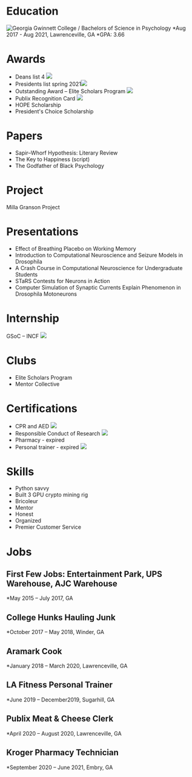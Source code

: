 # Education

![Georgia Gwinnett College / Bachelors of Science in Psychology ](.png)
*Aug 2017 - Aug 2021, Lawrenceville, GA 
*GPA: 3.66

# Awards

* Deans list 4 ![](.png)
* Presidents list spring 2021![](.png)
* Outstanding Award – Elite Scholars Program ![](.png)
* Publix Recognition Card ![](.png)
* HOPE Scholarship
* President's Choice Scholarship

# Papers

* Sapir–Whorf Hypothesis: Literary Review 
* The Key to Happiness (script)
* The Godfather of Black Psychology   

# Project

Milla Granson Project  


# Presentations

* Effect of Breathing Placebo on Working Memory
* Introduction to Computational Neuroscience and Seizure Models in Drosophila
* A Crash Course in Computational Neuroscience for Undergraduate Students
* STaRS Contests for Neurons in Action
* Computer Simulation of Synaptic Currents Explain Phenomenon in Drosophila Motoneurons

# Internship

GSoC – INCF ![](.png)

# Clubs

* Elite Scholars Program
* Mentor Collective


# Certifications
* CPR and AED ![](.png)
* Responsible Conduct of Research ![](.png)
* Pharmacy - expired
* Personal trainer - expired ![](.png) 

# Skills

* Python savvy 
* Built 3 GPU crypto mining rig
* Bricoleur
* Mentor
* Honest
* Organized             
* Premier Customer Service 

# Jobs

## First Few Jobs: Entertainment Park, UPS Warehouse, AJC Warehouse
*May 2015 – July 2017, GA
  
## College Hunks Hauling Junk
*October 2017 – May 2018, Winder, GA
  
## Aramark Cook
*January 2018 – March 2020, Lawrenceville, GA
  
## LA Fitness Personal Trainer
*June 2019 – December2019, Sugarhill, GA
 
## Publix Meat & Cheese Clerk
*April 2020 – August 2020, Lawrenceville, GA
 
## Kroger Pharmacy Technician 
*September 2020 – June 2021, Embry, GA
